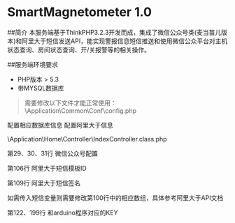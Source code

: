 SmartMagnetometer 1.0
===============
##简介
本服务端基于ThinkPHP3.2.3开发而成，集成了微信公众号类(麦当苗儿版本)和阿里大于短信发送API，能实现警报信息短信推送和使用微信公众平台对主机状态查询、房间状态查询、开/关报警等的相关操作。

##服务端环境要求
* PHP版本 > 5.3
* 带MYSQL数据库

> 需要修改以下文件才能正常使用：
> \Application\Common\Conf\config.php

  配置相应数据库信息
  配置阿里大于信息

\Application\Home\Controller\IndexController.class.php

第29、30、31行  微信公众号配置

第106行  阿里大于短信模板ID

第109行  阿里大于短信签名

如需传入短信变量则需要修改第100行中的相应数组，具体参考阿里大于API文档

第122、199行  和arduino程序对应的KEY
